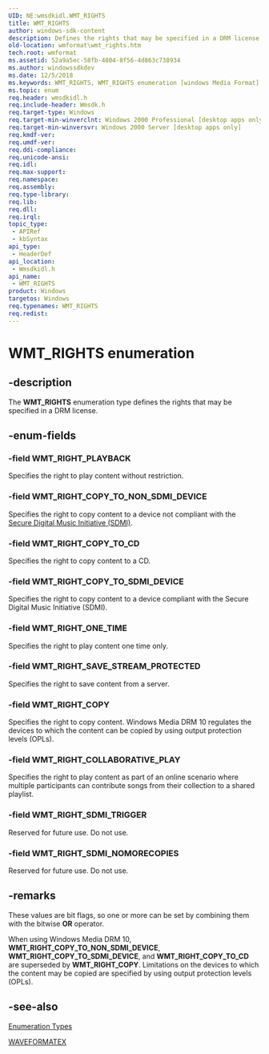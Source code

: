 ```yaml
---
UID: NE:wmsdkidl.WMT_RIGHTS
title: WMT_RIGHTS
author: windows-sdk-content
description: Defines the rights that may be specified in a DRM license.
old-location: wmformat\wmt_rights.htm
tech.root: wmformat
ms.assetid: 52a9a5ec-58fb-4804-8f56-4d863c738934
ms.author: windowssdkdev
ms.date: 12/5/2018
ms.keywords: WMT_RIGHTS, WMT_RIGHTS enumeration [windows Media Format], WMT_RIGHT_COLLABORATIVE_PLAY, WMT_RIGHT_COPY, WMT_RIGHT_COPY_TO_CD, WMT_RIGHT_COPY_TO_NON_SDMI_DEVICE, WMT_RIGHT_COPY_TO_SDMI_DEVICE, WMT_RIGHT_ONE_TIME, WMT_RIGHT_PLAYBACK, WMT_RIGHT_SAVE_STREAM_PROTECTED, WMT_RIGHT_SDMI_NOMORECOPIES, WMT_RIGHT_SDMI_TRIGGER, enumeration [windows Media Format], wmformat.wmt_rights, wmsdkidl/WMT_RIGHTS, wmsdkidl/WMT_RIGHT_COLLABORATIVE_PLAY, wmsdkidl/WMT_RIGHT_COPY, wmsdkidl/WMT_RIGHT_COPY_TO_CD, wmsdkidl/WMT_RIGHT_COPY_TO_NON_SDMI_DEVICE, wmsdkidl/WMT_RIGHT_COPY_TO_SDMI_DEVICE, wmsdkidl/WMT_RIGHT_ONE_TIME, wmsdkidl/WMT_RIGHT_PLAYBACK, wmsdkidl/WMT_RIGHT_SAVE_STREAM_PROTECTED, wmsdkidl/WMT_RIGHT_SDMI_NOMORECOPIES, wmsdkidl/WMT_RIGHT_SDMI_TRIGGER
ms.topic: enum
req.header: wmsdkidl.h
req.include-header: Wmsdk.h
req.target-type: Windows
req.target-min-winverclnt: Windows 2000 Professional [desktop apps only],Windows Media Format 7 SDK, or later versions of the SDK
req.target-min-winversvr: Windows 2000 Server [desktop apps only]
req.kmdf-ver: 
req.umdf-ver: 
req.ddi-compliance: 
req.unicode-ansi: 
req.idl: 
req.max-support: 
req.namespace: 
req.assembly: 
req.type-library: 
req.lib: 
req.dll: 
req.irql: 
topic_type:
 - APIRef
 - kbSyntax
api_type:
 - HeaderDef
api_location:
 - Wmsdkidl.h
api_name:
 - WMT_RIGHTS
product: Windows
targetos: Windows
req.typenames: WMT_RIGHTS
req.redist: 
---
```


# WMT_RIGHTS enumeration


## -description


The <b>WMT_RIGHTS</b> enumeration type defines the rights that may be specified in a DRM license.


## -enum-fields




### -field WMT_RIGHT_PLAYBACK

Specifies the right to play content without restriction.


### -field WMT_RIGHT_COPY_TO_NON_SDMI_DEVICE

Specifies the right to copy content to a device not compliant with the <a href="https://msdn.microsoft.com/en-us/library/Dd757828(v=VS.85).aspx">Secure Digital Music Initiative (SDMI)</a>.


### -field WMT_RIGHT_COPY_TO_CD

Specifies the right to copy content to a CD.


### -field WMT_RIGHT_COPY_TO_SDMI_DEVICE

Specifies the right to copy content to a device compliant with the Secure Digital Music Initiative (SDMI).


### -field WMT_RIGHT_ONE_TIME

Specifies the right to play content one time only.


### -field WMT_RIGHT_SAVE_STREAM_PROTECTED

Specifies the right to save content from a server.


### -field WMT_RIGHT_COPY

Specifies the right to copy content. Windows Media DRM 10 regulates the devices to which the content can be copied by using output protection levels (OPLs).


### -field WMT_RIGHT_COLLABORATIVE_PLAY

Specifies the right to play content as part of an online scenario where multiple participants can contribute songs from their collection to a shared playlist.


### -field WMT_RIGHT_SDMI_TRIGGER

Reserved for future use. Do not use.


### -field WMT_RIGHT_SDMI_NOMORECOPIES

Reserved for future use. Do not use.


## -remarks



These values are bit flags, so one or more can be set by combining them with the bitwise <b>OR</b> operator.

When using Windows Media DRM 10, <b>WMT_RIGHT_COPY_TO_NON_SDMI_DEVICE</b>, <b>WMT_RIGHT_COPY_TO_SDMI_DEVICE</b>, and <b>WMT_RIGHT_COPY_TO_CD</b> are superseded by <b>WMT_RIGHT_COPY</b>. Limitations on the devices to which the content may be copied are specified by using output protection levels (OPLs).




## -see-also




<a href="https://msdn.microsoft.com/cd28f608-25ba-44a7-868b-b1cd4dfcfa45">Enumeration Types</a>



<a href="https://msdn.microsoft.com/a25fef3b-8d0c-42de-8008-245f9560da44">WAVEFORMATEX</a>
 

 

